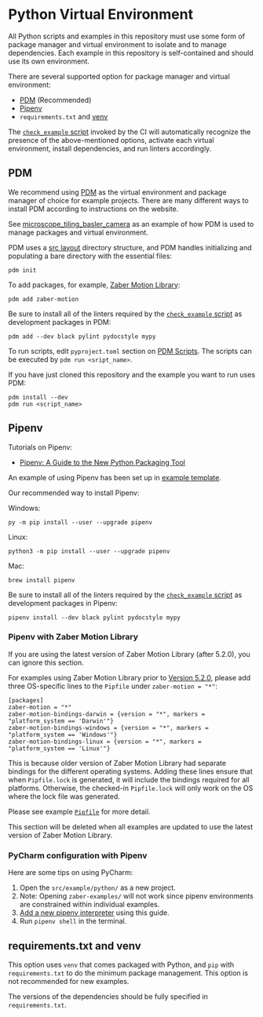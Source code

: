 # Python Virtual Environment

All Python scripts and examples in this repository must use some form of package manager
and virtual environment to isolate and to manage dependencies.
Each example in this repository is self-contained and should use its own environment.

There are several supported option for package manager and virtual environment:

- [PDM](https://pdm-project.org/en/latest/) (Recommended)
- [Pipenv](https://pipenv.pypa.io/en/latest/)
- `requirements.txt` and [venv](https://docs.python.org/3/library/venv.html)

The [`check_example` script](../tools/check_examples/) invoked by the CI will automatically
recognize the presence of the above-mentioned options, activate each virtual environment,
install dependencies, and run linters accordingly.

## PDM

We recommend using [PDM](https://pdm-project.org/en/stable/) as the
virtual environment and package manager of choice for example projects.
There are many different ways to install PDM according to instructions on the website.

See [microscope_tiling_basler_camera](../src/microscope_tiling_basler_camera/) as an example
of how PDM is used to manage packages and virtual environment.

PDM uses a [src layout](https://packaging.python.org/en/latest/discussions/src-layout-vs-flat-layout/)
directory structure, and PDM handles initializing and populating a bare directory with the essential files:

    pdm init

To add packages, for example, [Zaber Motion Library](https://software.zaber.com/motion-library/docs):

    pdm add zaber-motion

Be sure to install all of the linters required by the [`check_example` script](../tools/check_examples/)
as development packages in PDM:

    pdm add --dev black pylint pydocstyle mypy

To run scripts, edit `pyproject.toml` section on [PDM Scripts](https://pdm-project.org/en/stable/usage/scripts/).
The scripts can be executed by `pdm run <sript_name>`.

If you have just cloned this repository and the example you want to run uses PDM:

    pdm install --dev
    pdm run <script_name>

## Pipenv

Tutorials on Pipenv:

- [Pipenv: A Guide to the New Python Packaging Tool](https://realpython.com/pipenv-guide/)

An example of using Pipenv has been set up in [example template](../src/_template/python_pipenv/).

Our recommended way to install Pipenv:

Windows:

    py -m pip install --user --upgrade pipenv

Linux:

    python3 -m pip install --user --upgrade pipenv

Mac:

    brew install pipenv

Be sure to install all of the linters required by the [`check_example` script](../tools/check_examples/)
as development packages in Pipenv:

    pipenv install --dev black pylint pydocstyle mypy

### Pipenv with Zaber Motion Library

If you are using the latest version of Zaber Motion Library (after 5.2.0), you can ignore this section.

For examples using Zaber Motion Library prior to
[Version 5.2.0](https://software.zaber.com/motion-library/docs/support/changelog#_2024-04-11-version-520),
please add three OS-specific lines to the `Pipfile` under `zaber-motion = "*"`:

    [packages]
    zaber-motion = "*"
    zaber-motion-bindings-darwin = {version = "*", markers = "platform_system == 'Darwin'"}
    zaber-motion-bindings-windows = {version = "*", markers = "platform_system == 'Windows'"}
    zaber-motion-bindings-linux = {version = "*", markers = "platform_system == 'Linux'"}

This is because older version of Zaber Motion Library had separate bindings for the different operating systems.
Adding these lines ensure that when `Pipfile.lock` is generated, it will include the bindings required
for all platforms.  Otherwise, the checked-in `Pipfile.lock` will only work
on the OS where the lock file was generated.

Please see example [`Pipfile`](../src/_template/python_pipenv/Pipfile) for more detail.

This section will be deleted when all examples are updated to use the latest version of Zaber Motion Library.

### PyCharm configuration with Pipenv

Here are some tips on using PyCharm:

1. Open the `src/example/python/` as a new project.
2. Note: Opening `zaber-examples/` will not work since pipenv environments are constrained
   within individual examples.
3. [Add a new pipenv interpreter](https://www.jetbrains.com/help/pycharm/pipenv.html#pipenv-new-project)
   using this guide.
4. Run `pipenv shell` in the terminal.

## requirements.txt and venv

This option uses `venv` that comes packaged with Python, and `pip` with `requirements.txt` to do the minimum
package management.  This option is not recommended for new examples.

The versions of the dependencies should be fully specified in `requirements.txt`.

